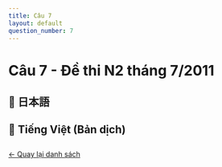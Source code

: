 ```yaml
---
title: Câu 7
layout: default
question_number: 7
---
```


# Câu 7 - Đề thi N2 tháng 7/2011
## 📖 日本語

## 📘 Tiếng Việt (Bản dịch)

<div style="margin-top: 2em;">
  <a href="/exam/n2/2011/">← Quay lại danh sách</a>
</div>